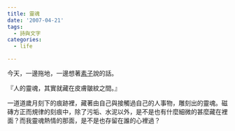 ```yaml
---
title: 靈魂
date: '2007-04-21'
tags:
  - 詩與文字
categories:
  - life

---
```

今天，一邊拖地，一邊想著[素子](http://zh.wikipedia.org/wiki/%E5%85%AC%E5%AE%89%E4%B9%9D%E8%AA%B2#.E8.8D.89.E8.96.99.E7.B4.A0.E5.AD.90)說的話。  
  
『人的靈魂，其實就藏在皮膚皺紋之間。』  
  
一道道歲月刻下的痕跡裡，藏著由自己與接觸過自己的人事物，雕刻出的靈魂。磁磚方正而規律的刻痕中，除了污垢、水泥以外，是不是也有什麼細微的甚麼藏在裡面？而我靈魂熱情的那面，是不是也存留在誰的心裡過？
